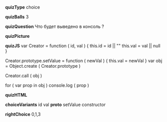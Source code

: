 ____quizType____
choice

____quizBalls____
3

____quizQuestion____
Что будет выведено в консоль ?

____quizPicture____


____quizJS____
var Creator = function ( id, val ) {
    this.id = id || ""
    this.val = val || null
}

Creator.prototype.setValue = function ( newVal ) {
    this.val = newVal
}
var obj = Object.create ( Creator.prototype )

Creator.call ( obj )

for ( var prop in obj )
    console.log ( prop )

____quizHTML____



____choiceVariants____
id
val
__proto__
setValue
constructor


____rightChoice____
0,1,3
